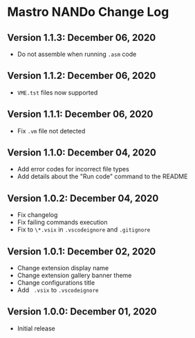 # Mastro NANDo Change Log

## Version 1.1.3: December 06, 2020
* Do not assemble when running `.asm` code

## Version 1.1.2: December 06, 2020
* `VME.tst` files now supported

## Version 1.1.1: December 06, 2020
* Fix `.vm` file not detected

## Version 1.1.0: December 04, 2020
* Add error codes for incorrect file types
* Add details about the "Run code" command to the README

## Version 1.0.2: December 04, 2020
* Fix changelog
* Fix failing commands execution
* Fix to `\*.vsix` in `.vscodeignore` and `.gitignore`

## Version 1.0.1: December 02, 2020
* Change extension display name
* Change extension gallery banner theme
* Change configurations title
* Add ` .vsix` to `.vscodeignore`

## Version 1.0.0: December 01, 2020
* Initial release